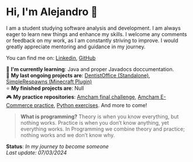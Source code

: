 # Hi, I'm Alejandro 👋
I am a student studying software analysis and development. I am always eager to learn new things and enhance my skills. I welcome any comments or feedback on my work, as I am constantly striving to improve. I would greatly appreciate mentoring and guidance in my journey.

You can find me on: [Linkedin](https://www.linkedin.com/in/srzafkiell/),  [GitHub](https://github.com/SrZafkiell)

🌱 **I'm currently learning**: Java and proper Javadocs doccumentation. <br>
🚀 **My last ongoing projects are**: [DentistOffice (Standalone)](https://github.com/SrZafkiell/DentistOffice), [SimpleRespawns (Minecraft Plugin)](https://github.com/SrZafkiell/SimpleSpawnpoints) <br>
⭐ **My finished projects are**: Null <br>
🎮 **My practice repositories**: [Amcham final challenge](https://github.com/SrZafkiell/amchan-final), [Amcham E-Commerce practice](https://github.com/SrZafkiell/Open_E-Commerce_CMS-Demo), [Python exercises](https://github.com/SrZafkiell/Python-First-Semester). And more to come!

>**What is programming?**
>Theory is when you know everything, but nothing works.
>Practice is when you don’t know anything, yet everything works.
>In Programming we combine theory and practice; nothing works and we don’t know why.

**Status**: *In my journey to become someone* <br>
*Last update: 07/03/2024*

<!--
**SrZafkiell/SrZafkiell** is a ✨ _special_ ✨ repository because its `README.md` (this file) appears on your GitHub profile.

Here are some ideas to get you started:

- 🔭 I’m currently working on ...
- 🌱 I’m currently learning ...
- 👯 I’m looking to collaborate on ...
- 🤔 I’m looking for help with ...
- 💬 Ask me about ...
- 📫 How to reach me: ...
- 😄 Pronouns: ...
- ⚡ Fun fact: ...
-->

